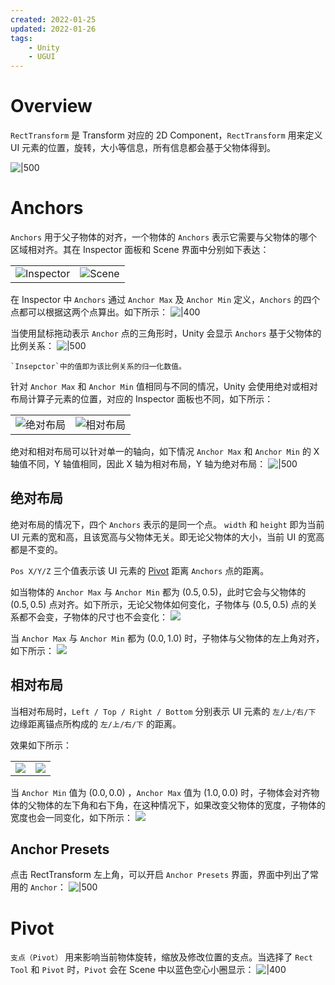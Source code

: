 ```yaml
---
created: 2022-01-25
updated: 2022-01-26
tags:
    - Unity
    - UGUI
---
```


# Overview

`RectTransform` 是 Transform 对应的 2D Component，`RectTransform` 用来定义 UI 元素的位置，旋转，大小等信息，所有信息都会基于父物体得到。

![|500](assets/RectTransform/image-20220125231029155.png)

# Anchors

`Anchors` 用于父子物体的对齐，一个物体的 `Anchors` 表示它需要与父物体的哪个区域相对齐。其在 Inspector 面板和 Scene 界面中分别如下表达：

|                                                                |                                                            |
| -------------------------------------------------------------- | ---------------------------------------------------------- |
| ![Inspector](assets/RectTransform/image-20220125231146698.png) | ![Scene](assets/RectTransform/image-20220125232054760.png) |

在 Inspector 中 `Anchors` 通过 `Anchor Max` 及 `Anchor Min` 定义，`Anchors` 的四个点都可以根据这两个点算出。如下所示：
![|400](assets/RectTransform/image-20220125232613417.png)

当使用鼠标拖动表示 `Anchor` 点的三角形时，Unity 会显示 `Anchors` 基于父物体的比例关系：
![|500](assets/RectTransform/GIF%201-25-2022%2011-32-43%20PM.gif)

```ad-note
`Insepctor`中的值即为该比例关系的归一化数值。
```

针对 `Anchor Max` 和 `Anchor Min` 值相同与不同的情况，Unity 会使用绝对或相对布局计算子元素的位置，对应的 Inspector 面板也不同，如下所示：

|                                                               |                                                               |
| ------------------------------------------------------------- | ------------------------------------------------------------- |
| ![绝对布局](assets/RectTransform/image-20220125233931659.png) | ![相对布局](assets/RectTransform/image-20220125234037439.png) |

绝对和相对布局可以针对单一的轴向，如下情况 `Anchor Max` 和 `Anchor Min` 的 X 轴值不同，Y 轴值相同，因此 X 轴为相对布局，Y 轴为绝对布局：
![|500](assets/RectTransform/image-20220125235329968.png)

## 绝对布局

绝对布局的情况下，四个 `Anchors` 表示的是同一个点。 `width` 和 `height` 即为当前 UI 元素的宽和高，且该宽高与父物体无关。即无论父物体的大小，当前 UI 的宽高都是不变的。

`Pos X/Y/Z` 三个值表示该 UI 元素的 [Pivot](#Pivot) 距离 `Anchors` 点的距离。

如当物体的 `Anchor Max` 与 `Anchor Min`   都为 $(0.5,0.5)$，此时它会与父物体的 $(0.5,0.5)$ 点对齐。如下所示，无论父物体如何变化，子物体与 $(0.5,0.5)$ 点的关系都不会变，子物体的尺寸也不会变化：
![](assets/RectTransform/Anchor_08.gif)

当 `Anchor Max` 与 `Anchor Min`   都为 $(0.0,1.0)$ 时，子物体与父物体的左上角对齐，如下所示：
![](assets/RectTransform/Anchor_09.gif)



## 相对布局

当相对布局时，`Left / Top / Right / Bottom` 分别表示 UI 元素的 `左/上/右/下` 边缘距离锚点所构成的 `左/上/右/下` 的距离。

效果如下所示：

|     |     |
| --- | --- |
|  ![](assets/RectTransform/image-20220126000437133.png)  |  ![](assets/RectTransform/image-20220126000442564.png)  | 


当 `Anchor Min` 值为 $(0.0,0.0)$ ，`Anchor Max` 值为 $(1.0,0.0)$ 时，子物体会对齐物体的父物体的左下角和右下角，在这种情况下，如果改变父物体的宽度，子物体的宽度也会一同变化，如下所示：
![](assets/RectTransform/Anchor_10.gif)

## Anchor Presets

点击 RectTransform 左上角，可以开启 `Anchor Presets` 界面，界面中列出了常用的 `Anchor`：
![|500](assets/RectTransform/image-20220126094652557.png)


# Pivot

`支点（Pivot）` 用来影响当前物体旋转，缩放及修改位置的支点。当选择了 `Rect Tool` 和 `Pivot` 时，`Pivot` 会在 Scene 中以蓝色空心小圈显示：
![|400](assets/RectTransform/image-20220126230525862.png)


